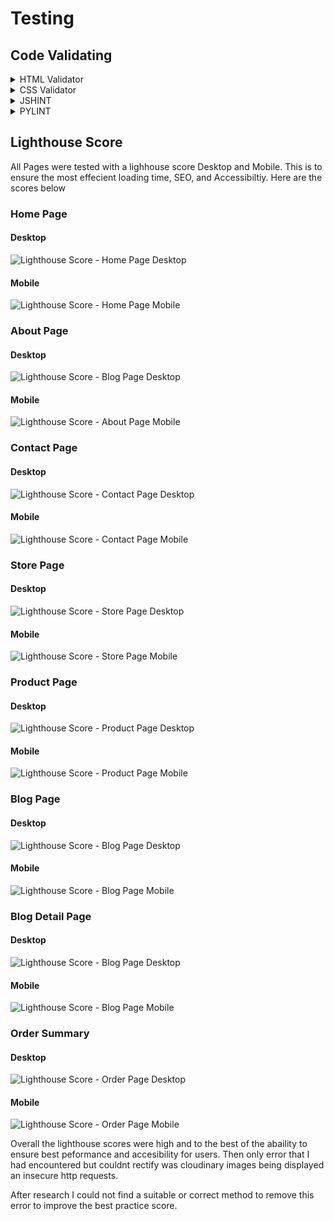 # Testing

## Code Validating

<details>
  <summary>HTML Validator</summary>

  All HTML Pages were ran through HTML Validator to ensure all content was clean and optimised.

  Throughout the test the only warning with all pages was to ensure correct headings were being used. This was due to each html document not displaying the base.html with the other html documents from Django. However correct headings were used

### Home Page
![W3C HTML Validator - Home Page](images/testing-images/html-home.png)

### About Page
![W3C HTML Validator - About Page](images/testing-images/html-about.png)

### Contact Page
![W3C HTML Validator - Contact Page](images/testing-images/html-contact.png)

### Blog Page
![W3C HTML Validator - Blog Page](images/testing-images/html-blog.png)

### Store Detail Page
![W3C HTML Validator - Store Page](images/testing-images/html-about.png)

### Order Summary Page
![W3C HTML Validator - Order Summary Page](link-to-validation-report)

</details>

<details>
  <summary>CSS Validator</summary>

  All styling pages were ran through a CSS Validator to ensure all code was optimised and no errors or bugs could take place.

  All Pages passed the CSS Validator with no erros

### about.css
![W3C CSS Validator - about CSS](images/testing-images/css-about.png)

### blog-styles.css
![W3C CSS Validator - blog styles CSS](images/testing-images/css-blog-styles.png)

### contact.css
![W3C CSS Validator - contact CSS](images/testing-images/css-contact.png)

### forms.css
![W3C CSS Validator - forms CSS](images/testing-images/css-forms.png)

### online-store.css
![W3C CSS Validator - online store CSS](images/testing-images/css-online-store.png)

### styles.css
![W3C CSS Validator - styles CSS](images/testing-images/css-styles.png)

</details>

<details>
<summary>JSHINT</summary>

Overall both javascript files were tested and came back clear. Both files had no errors displayed

Messages.js
![JSHINT - messages.js](images/testing-images/messages-javascript.png)

comments.js 
![JSHINT - comments.js](images/testing-images/comments-javascript.png)
</details>

<details>
<summary>PYLINT</summary>

| App   | File             | Result           |
|-------|------------------|------------------|
| Pole_Store | settings.py       |   4 * Lines too long   |
|  | urls.py       | 4 * Lines too long        |
| about | urls.py       | Pass       |
| | views.py | Pass       |
| blog | views.py | 4 * Lines too long      |
| | urls.py | 2 * Lines too long      |
| | models.py | Pass     |
| | forms.py | Pass     |
| store | urls.py | Pass     |
| | forms.py | Pass     |
| | views.py | Pass     |

Overall the only error encountered throughout the pylint was 'Lines too long'. This could not be changed due to indentation affecting the code or comments of explination for the code.

Overall the rest of the code was clear and had no other errors

</details>

## Lighthouse Score

All Pages were tested with a lighhouse score Desktop and Mobile. This is to ensure the most effecient loading time, SEO, and Accessibiltiy. Here are the scores below

### Home Page
#### Desktop

![Lighthouse Score - Home Page Desktop](images/testing-images/home-desktop.png)

#### Mobile 
![Lighthouse Score - Home Page Mobile](images/testing-images/home-mobile.png)

### About Page

#### Desktop
![Lighthouse Score - Blog Page Desktop](images/testing-images/about-desktop.png)

#### Mobile
![Lighthouse Score - About Page Mobile](images/testing-images/about-mobile.png)

### Contact Page

#### Desktop
![Lighthouse Score - Contact Page Desktop](images/testing-images/contact-desktop.png)

#### Mobile
![Lighthouse Score - Contact Page Mobile](images/testing-images/contact-mobile.png)

### Store Page

#### Desktop
![Lighthouse Score - Store Page Desktop](images/testing-images/store-desktop.png)

#### Mobile
![Lighthouse Score - Store Page Mobile](images/testing-images/store-mobile.png)

### Product Page

#### Desktop
![Lighthouse Score - Product Page Desktop](images/testing-images/product-desktop.png)

#### Mobile
![Lighthouse Score - Product Page Mobile](images/testing-images/product-mobile.png)

### Blog Page

#### Desktop
![Lighthouse Score - Blog Page Desktop](images/testing-images/blog-desktop.png)

#### Mobile
![Lighthouse Score - Blog Page Mobile](images/testing-images/blog-mobile.png)

### Blog Detail Page

#### Desktop
![Lighthouse Score - Blog Page Desktop](images/testing-images/blog-detail-desktop.png)

#### Mobile
![Lighthouse Score - Blog Page Mobile](images/testing-images/blog-detail-mobile.png)

### Order Summary

#### Desktop
![Lighthouse Score - Order Page Desktop](images/testing-images/order-desktop.png)

#### Mobile
![Lighthouse Score - Order Page Mobile](images/testing-images/order-mobile.png)


Overall the lighthouse scores were high and to the best of the abaility to ensure best peformance and accesibility for users. Then only error that I had encountered but couldnt rectify was cloudinary images being displayed an insecure http requests.

After research I could not find a suitable or correct method to remove this error to improve the best practice score.